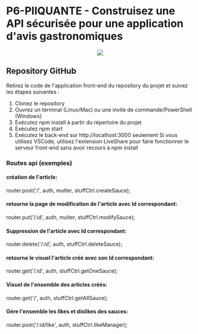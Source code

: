 
# P6-PIIQUANTE - Construisez une API sécurisée pour une application d'avis gastronomiques

<p align="center">
  <img src="https://www.jmax.dev/images/16275605596354_PiiquanteLogo.png">
</p>


## Repository GitHub
Retirez le code de l'application front-end du repository du projet et suivez les
étapes suivantes :
1. Clonez le repository
2. Ouvrez un terminal (Linux/Mac) ou une invite de commande/PowerShell
(Windows)
3. Exécutez npm install à partir du répertoire du projet
4. Exécutez npm start
5. Exécutez le back-end sur http://localhost:3000 seulement
Si vous utilisez VSCode, utilisez l'extension LiveShare pour faire fonctionner le
serveur front-end sans avoir recours à npm install

### Routes api (exemples)

#### création de l'article:

router.post('/', auth, multer, stuffCtrl.createSauce);

#### retourne la page de modification de l'article avec Id correspondant:

router.put('/:id', auth, multer, stuffCtrl.modifySauce);

#### Suppression de l'article avec Id correspondant:

router.delete('/:id', auth, stuffCtrl.deleteSauce);

#### retourne le visuel l'article créé avec son Id correspondant:

router.get('/:id', auth, stuffCtrl.getOneSauce);

#### Visuel de l'ensemble des articles créés:

router.get('/', auth, stuffCtrl.getAllSauce);

#### Gère l'ensemble les likes et dislikes des sauces:

router.post('/:id/like', auth, stuffCtrl.likeManager);


<p align="center">
  <img src="http://panzer4fragers.doomby.com/medias/images/requirements-dw-p6-page-0004.jpg" alt=""/>
</p>

